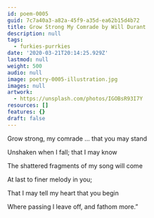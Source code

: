```yaml
---
id: poem-0005
guid: 7c7a40a3-a82a-45f9-a35d-ea62b15d4b72
title: Grow Strong My Comrade by Will Durant
description: null
tags:
  - furkies-purrkies
date: '2020-03-21T20:14:25.929Z'
lastmod: null
weight: 500
audio: null
image: poetry-0005-illustration.jpg
images: null
artwork:
  - https://unsplash.com/photos/IGOBsR93I7Y
resources: []
features: {}
draft: false
---
```


Grow strong, my comrade … that you may stand

Unshaken when I fall; that I may know

The shattered fragments of my song will come

At last to finer melody in you;

That I may tell my heart that you begin

Where passing I leave off, and fathom more.”
